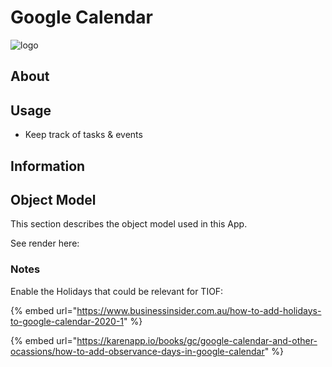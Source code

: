 # Google Calendar

![logo](http://tiof.click/TIOFWikiHeader)

## About

## Usage

* Keep track of tasks & events

## Information

## Object Model

This section describes the object model used in this App.

See render here:







### Notes

Enable the Holidays that could be relevant for TIOF:

{% embed url="https://www.businessinsider.com.au/how-to-add-holidays-to-google-calendar-2020-1" %}

{% embed url="https://karenapp.io/books/gc/google-calendar-and-other-ocassions/how-to-add-observance-days-in-google-calendar" %}



